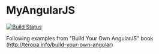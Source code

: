# MyAngularJS

[![Build Status](https://travis-ci.org/chekalin/MyAngularJS.svg?branch=master)](https://travis-ci.org/chekalin/MyAngularJS)

Following examples from "Build Your Own AngularJS" book (http://teropa.info/build-your-own-angular) 
